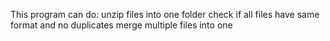 This program can do:
unzip files into one folder
check if all files have same format and no duplicates
merge multiple files into one

